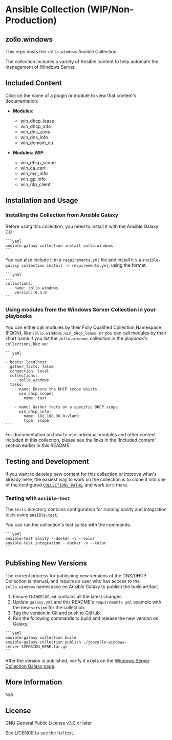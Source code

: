 # Ansible Collection (WIP/Non-Production)

## zollo.windows

This repo hosts the `zollo.windows` Ansible Collection.

The collection includes a variety of Ansible content to help automate the management of Windows Server.

## Included Content

Click on the name of a plugin or module to view that content's documentation:

- **Modules**:
  - win_dhcp_lease
  - win_dhcp_info
  - win_dns_zone
  - win_dns_info
  - win_domain_ou

- **Modules: WIP**:
  - win_dhcp_scope
  - win_ca_cert
  - win_msi_info
  - win_gp_info
  - win_ntp_client
  
## Installation and Usage

### Installing the Collection from Ansible Galaxy

Before using this collection, you need to install it with the Ansible Galaxy CLI:

    ```yaml
    ansible-galaxy collection install zollo.windows
    ```

You can also include it in a `requirements.yml` file and install it via `ansible-galaxy collection install -r requirements.yml`, using the format:

    ```yaml
    ---
    collections:
      - name: zollo.windows
        version: 0.1.0
    ```

### Using modules from the Windows Server Collection in your playbooks

You can either call modules by their Fully Qualified Collection Namespace (FQCN), like `zollo.windows.win_dhcp_lease`, or you can call modules by their short name if you list the `zollo.windows` collection in the playbook's `collections`, like so:

    ```yaml
    ---
    - hosts: localhost
      gather_facts: false
      connection: local
      collections:
        - zollo.windows
      tasks:
        - name: Ensure the DHCP scope exists
          win_dhcp_scope:
            name: test

        - name: Gather facts on a specific DHCP scope
          win_dhcp_info:
            name: 192.168.30.0-vlan0
            type: scope
    ```

For documentation on how to use individual modules and other content included in this collection, please see the links in the 'Included content' section earlier in this README.

## Testing and Development

If you want to develop new content for this collection or improve what's already here, the easiest way to work on the collection is to clone it into one of the configured [`COLLECTIONS_PATHS`](https://docs.ansible.com/ansible/latest/reference_appendices/config.html#collections-paths), and work on it there.

### Testing with `ansible-test`

The `tests` directory contains configuration for running sanity and integration tests using [`ansible-test`](https://docs.ansible.com/ansible/latest/dev_guide/testing_integration.html).

You can run the collection's test suites with the commands:

    ```yaml
    ansible-test sanity --docker -v --color
    ansible-test integration --docker -v --color
    ```

## Publishing New Versions

The current process for publishing new versions of the DNS/DHCP Collection is manual, and requires a user who has access to the `zollo.windows` namespace on Ansible Galaxy to publish the build artifact.

  1. Ensure `CHANGELOG.md` contains all the latest changes.
  2. Update `galaxy.yml` and this README's `requirements.yml` example with the new `version` for the collection.
  3. Tag the version in Git and push to GitHub.
  4. Run the following commands to build and release the new version on Galaxy:

    ```yaml
    ansible-galaxy collection build
    ansible-galaxy collection publish ./joezollo-windows-server-$VERSION_HERE.tar.gz
    ```

After the version is published, verify it exists on the [Windows Server Collection Galaxy page](https://galaxy.ansible.com/).

## More Information

N/A

## License

GNU General Public License v3.0 or later

See LICENCE to see the full text.
